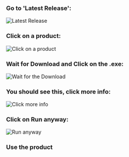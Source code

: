 ### Go to 'Latest Release':<br>
![Latest Release](https://github.com/JBs-Software/JB-Software-Suite/blob/master/docs/images/latest.PNG)<br>
### Click on a product:<br>
![Click on a product](https://github.com/JBs-Software/JB-Software-Suite/blob/master/docs/images/save.PNG)<br>
### Wait for Download and Click on the .exe:<br>
![Wait for the Download](https://github.com/JBs-Software/JB-Software-Suite/blob/master/docs/images/download.png)<br>
### You should see this, click more info:<br>
![Click more info](https://github.com/JBs-Software/JB-Software-Suite/blob/master/docs/images/moreinfo.PNG)<br>
### Click on Run anyway:<br>
![Run anyway](https://github.com/JBs-Software/JB-Software-Suite/blob/master/docs/images/runanyways.PNG)<br>
### Use the product
